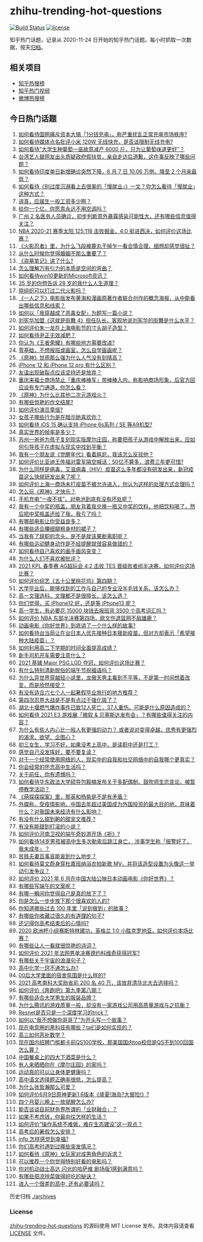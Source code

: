 # zhihu-trending-hot-questions

[![Build Status](https://github.com/justjavac/zhihu-trending-hot-questions/workflows/ci/badge.svg?branch=master)](https://github.com/justjavac/zhihu-trending-hot-questions/actions)
[![license](https://img.shields.io/github/license/justjavac/zhihu-trending-hot-questions)](https://github.com/justjavac/zhihu-trending-hot-questions/blob/master/LICENSE)

知乎热门话题，记录从 2020-11-24 日开始的知乎热门话题。每小时抓取一次数据，按天[归档](./archives)。

## 相关项目

- [知乎热搜榜](https://github.com/justjavac/zhihu-trending-top-search)
- [知乎热门视频](https://github.com/justjavac/zhihu-trending-hot-video)
- [微博热搜榜](https://github.com/justjavac/weibo-trending-hot-search)

## 今日热门话题

<!-- BEGIN -->
<!-- 最后更新时间 Mon Jun 14 2021 17:01:41 GMT+0800 (China Standard Time) -->

1. [如何看待国网痛斥资本大搞「1分钱充电」，称严重扰乱正常充电市场秩序?](https://www.zhihu.com/question/464766118)
2. [如何看待媒体点名批评小米 120W 无线快充，是否该限制无线充电?](https://www.zhihu.com/question/464750035)
3. [如何看待“大学生种葡萄一亩故意减产 6000
   斤，只为让葡萄味道更好”？](https://www.zhihu.com/question/464455061)
4. [台湾艺人替网友出头质疑政府假扶贫，亲自走访后道歉，这件事反映了哪些问题？](https://www.zhihu.com/question/464604915)
5. [如何看待印度单日新增确诊突然下降，6 月 7 日 10.06 万例，降至 2
   个月来最低？](https://www.zhihu.com/question/464053148)
6. [如何看待《别过度沉溺看上去很美的「慢就业」》一文？你怎么看待「慢就业」这种方式？](https://www.zhihu.com/question/464448399)
7. [讲真，应届生一般工资多少啊？](https://www.zhihu.com/question/58570383)
8. [给你一个亿，你愿意永远不用空调吗？](https://www.zhihu.com/question/461752259)
9. [广州 2
   名医务人员确诊，初步判断意外暴露感染可能性大，还有哪些信息值得关注？](https://www.zhihu.com/question/464902327)
10. [NBA 2020-21 赛季太阳 125:118 击败掘金，4:0
    挺进西决，如何评价这场比赛？](https://www.zhihu.com/question/464894466)
11. [《火影忍者》里，为什么飞段被鹿丸干掉乍一看合情合理，细想却感觉很扯？](https://www.zhihu.com/question/459621987)
12. [从什么时候你觉得婚姻不那么重要了？](https://www.zhihu.com/question/454383382)
13. [《盗墓笔记》讲了什么?](https://www.zhihu.com/question/32090742)
14. [怎么理解万有引力的本质是空间的弯曲？](https://www.zhihu.com/question/330796123)
15. [如何看待win10更新的Microsoft资讯？](https://www.zhihu.com/question/464120290)
16. [35 岁的你想告诉 28 岁的我什么人生道理？](https://www.zhihu.com/question/345832687)
17. [晓组织可以打过二代火影吗？](https://www.zhihu.com/question/462986796)
18. [《一人之下》电影版发布黄海和漫画原著作者联合创作的概念海报，从中能看出哪些信息和线索？](https://www.zhihu.com/question/464799145)
19. [如何以「我穿越成了恶毒女配」为题写一篇小说？](https://www.zhihu.com/question/434090318)
20. [刘宪华加盟《这就是街舞
    4》担任队长，客观地说刘宪华的街舞是什么水平？](https://www.zhihu.com/question/464486529)
21. [如何评价朱一龙在上海电影节的寸头胡子造型？](https://www.zhihu.com/question/464613394)
22. [如何看待尹正无效减肥？](https://www.zhihu.com/question/464743137)
23. [你认为《王者荣耀》有哪些地方需要改进?](https://www.zhihu.com/question/458625117)
24. [零基础，不想报班或画室，怎么自学画画呢？](https://www.zhihu.com/question/22053236)
25. [《原神》甘雨那么强为什么人气没有刻晴高？](https://www.zhihu.com/question/464391717)
26. [iPhone 12 和 iPhone 12 pro 有什么区别？](https://www.zhihu.com/question/425539076)
27. [友谊出现破裂点应该坚持还是放弃？](https://www.zhihu.com/question/462488888)
28. [重庆来福士商场禁止「重庆棒棒军」带棒棒入内，称影响商场形象，后官方回应设有专门通道，你怎么看？](https://www.zhihu.com/question/464277644)
29. [《原神》为什么比其他二次元游戏火？](https://www.zhihu.com/question/463779591)
30. [有哪些惊艳的作文结尾?](https://www.zhihu.com/question/369181074)
31. [如何评价演员童瑶?](https://www.zhihu.com/question/374564039)
32. [女孩子哪些行为是在暗示她喜欢你？](https://www.zhihu.com/question/457449556)
33. [如何看待 iOS 15 确认支持 iPhone 6s系列 / SE
    等A9机型?](https://www.zhihu.com/question/463795738)
34. [真实世界的帧率是多少？](https://www.zhihu.com/question/463432278)
35. [苏州一爸爸为孩子复刻现实版摩尔庄园，称要把孩子从游戏中解放出来，应如何引导孩子在虚拟与现实中找到平衡？](https://www.zhihu.com/question/464491170)
36. [我有一个朋友说《觉醒年代》看着尴尬，我该怎么反驳他？](https://www.zhihu.com/question/451585351)
37. [如何评价比亚迪王传福对雷军隔空喊话：50亿不算多，浪费三年更可惜?](https://www.zhihu.com/question/464298292)
38. [为什么同样是病毒，艾滋病毒（HIV）疫苗这么多年都没有研发出来，新冠疫苗这么快就研发出来了呢？](https://www.zhihu.com/question/464293186)
39. [如何评价上海一商场未打疫苗不被允许进入，你认为这样的处理方式合理吗？](https://www.zhihu.com/question/463818396)
40. [怎么玩《原神》才快乐？](https://www.zhihu.com/question/458800508)
41. [手机充电“一夜不拔”，对电池到底有没有坏处呢？](https://www.zhihu.com/question/351666337)
42. [我有一个中奖的瓶盖，朋友背着我兑换一瓶又中奖的饮料，他把饮料喝了，然后把中奖瓶盖还给了我，我亏了吗？](https://www.zhihu.com/question/459981000)
43. [有哪部电影让你受益良多？](https://www.zhihu.com/question/303835412)
44. [有哪些适合腰细腿粗身材的裙子？](https://www.zhihu.com/question/451854465)
45. [当我有了辞职的念头，是不是就该果断离职呢？](https://www.zhihu.com/question/399873490)
46. [有哪些运动健身动作是不经提醒就很容易做错的？](https://www.zhihu.com/question/270921440)
47. [如何看待自己喜欢的画手画风突变？](https://www.zhihu.com/question/307511431)
48. [为什么人们不喜欢被批评？](https://www.zhihu.com/question/22987136)
49. [2021 KPL 春季赛 AG超玩会 4:2 击败 TES
    晋级败者组半决赛，如何评价这场比赛？](https://www.zhihu.com/question/464861706)
50. [如何评价综艺《五十公里桃花坞》第四期？](https://www.zhihu.com/question/464676192)
51. [大学毕业后，能够找到的工作与自己的专业没半毛钱关系，该怎么办？](https://www.zhihu.com/question/453483009)
52. [高一文理选科，文理都不是很擅长，该怎么选？](https://www.zhihu.com/question/463506260)
53. [你们觉得，买 iPhone12 好，还是等 iPhone13
    呢？](https://www.zhihu.com/question/426253380)
54. [高一学生，有必要花 15000 块钱去报班背 3500
    个高考词汇吗？](https://www.zhihu.com/question/460422473)
55. [如何评价 NBA 东部半决赛第四场，欧文伤退篮网不敌雄鹿？](https://www.zhihu.com/question/464891369)
56. [动画电影《你好世界》到底讲了一个什么样的故事?](https://www.zhihu.com/question/464262833)
57. [如何看待台当局让在台日本人优先接种日本援助疫苗，但对方却表示「希望接种大陆疫苗」？](https://www.zhihu.com/question/464492676)
58. [如何利用高二下学期的时间全面提高成绩？](https://www.zhihu.com/question/313416625)
59. [新手司机开车需要注意什么？](https://www.zhihu.com/question/418373990)
60. [2021 基辅 Major PSG.LGD
    夺冠，如何评价这场比赛？](https://www.zhihu.com/question/464892135)
61. [有什么特别清新脱俗的端午节祝福语吗？](https://www.zhihu.com/question/281359595)
62. [为什么异世界穿越轻小说里，龙傲天男主看到不平等，不是第一时间想着改变，而是欣然接受？](https://www.zhihu.com/question/464353705)
63. [有没有适合六七个人一起暑假毕业旅行的地方推荐？](https://www.zhihu.com/question/460217937)
64. [第四次忍界大战是不是有点过于强化斑了？](https://www.zhihu.com/question/463167494)
65. [湖北十堰燃气爆炸事件已致12人死亡，37人重伤。可能是什么原因造成的？](https://www.zhihu.com/question/464751425)
66. [如何看待 2021 E3 游戏展「微软 &
    贝塞斯达发布会」？有哪些值得关注的内容？](https://www.zhihu.com/question/464870968)
67. [为什么有些人内心比一般人有更强的动力？
    或者说对变得卓越，优秀有更强烈的渴求、欲望、企图心？](https://www.zhihu.com/question/19670723)
68. [初三女生，学习不好，如果没考上高中，是读职中还是打工？](https://www.zhihu.com/question/458989163)
69. [感觉自己没发挥好，要不要复读？](https://www.zhihu.com/question/464121867)
70. [对于一个经常使用网络的人，现实中的自我和社交网络中的自我哪个更真实？](https://www.zhihu.com/question/22669483)
71. [你会经常的怀念高中生活吗？](https://www.zhihu.com/question/430748904)
72. [关于前任，你有遗憾吗？](https://www.zhihu.com/question/458229866)
73. [如何看待华东政法大学硕导包毅楠发布关于多配偶制、鼓吹师生恋言论，被暂停教学活动？](https://www.zhihu.com/question/463918672)
74. [《萌探探探案》里，那英和杨紫是不是有矛盾？](https://www.zhihu.com/question/464554526)
75. [外媒称，受疫情影响，中国去年超过美国成为外国投资的最大目的地，意味着什么？对我国未来经济有什么影响？](https://www.zhihu.com/question/457880259)
76. [有没有什么甜到齁的甜宠文推荐 ?](https://www.zhihu.com/question/362988648)
77. [有没有能甜到打滚的小说？](https://www.zhihu.com/question/440275476)
78. [如何评价河南卫视的端午奇妙游开场《祈》?](https://www.zhihu.com/question/464708590)
79. [如何看待14岁男孩被高中生多次勒索后跳江身亡，
    涉事学生称「报警好了，我未成年」？](https://www.zhihu.com/question/464277122)
80. [贫贱夫妻百事哀能哀到什么地步？](https://www.zhihu.com/question/363473759)
81. [如何看待莫文蔚身穿杜嘉班纳浴衣拍新歌
    MV，并将该造型设置为头像这一举动引发争议？](https://www.zhihu.com/question/464608586)
82. [如何评价 2021 年 6
    月在中国大陆公映日本动画电影《你好世界》？](https://www.zhihu.com/question/462217412)
83. [有哪些写端午的文案呢？](https://www.zhihu.com/question/464227774)
84. [有哪一瞬间你觉得自己是真的放下了？](https://www.zhihu.com/question/462689698)
85. [你是怎么一步步放下那个很喜欢的人的?](https://www.zhihu.com/question/462214825)
86. [你知道哪些过去 100 年里「说到做到」的故事？](https://www.zhihu.com/question/464242642)
87. [有哪些你收藏过很久的有道理的句子?](https://www.zhihu.com/question/458504321)
88. [还记得你高考结束后的心情吗?](https://www.zhihu.com/question/464556915)
89. [2020 欧洲杯小组赛斯特林建功，英格兰 1:0
    小胜克罗地亚，如何评价本场比赛？](https://www.zhihu.com/question/464785707)
90. [有哪些让人一看就很惊艳的诗词？](https://www.zhihu.com/question/458249179)
91. [如何评价 2021 年法网男单决赛德约科维奇获得冠军?](https://www.zhihu.com/question/464882084)
92. [有哪些关于宇宙的浪漫句子？](https://www.zhihu.com/question/441262929)
93. [高中化学一窍不通怎么办?](https://www.zhihu.com/question/352785195)
94. [00后大学里面的宿舍氛围是什么样的?](https://www.zhihu.com/question/464374285)
95. [2021 高考南科大奖励省前 200 名 40
    万，该放弃清华北大去选择吗？](https://www.zhihu.com/question/464200988)
96. [如何评价《奔跑吧》第九季第八期？](https://www.zhihu.com/question/464526784)
97. [有哪些适合大学男生的服装品牌？](https://www.zhihu.com/question/282681681)
98. [为什么腾讯的游戏质量一般，却没有一家游戏公司用高质量游戏与之抗衡？](https://www.zhihu.com/question/437231835)
99. [Resnet是否只是一个深度学习的trick？](https://www.zhihu.com/question/459892388)
100. [如何以“我不想做你哥哥了”为开头写一个故事？](https://www.zhihu.com/question/450075897)
101. [现在电竞圈的黑科技有哪些？ta们是如何实现的？](https://www.zhihu.com/question/464083941)
102. [高三如何恶补数学？](https://www.zhihu.com/question/27285776)
103. [现在国内招聘门槛都卡前QS100学校，那美国国内top校但是QS不到100回国怎么算？](https://www.zhihu.com/question/463057342)
104. [中国餐桌上的四大下酒菜是什么？](https://www.zhihu.com/question/462205949)
105. [有人来晒晒你在《摩尔庄园》的家吗？](https://www.zhihu.com/question/463512086)
106. [运动真的可以让身体更健康吗？](https://www.zhihu.com/question/453841541)
107. [高中语文选择题正确率很低，怎么提高？](https://www.zhihu.com/question/268757871)
108. [为什么张哲瀚那么可爱？](https://www.zhihu.com/question/457147181)
109. [如何评价6月9日原神更新1.6版本《盛夏!海岛?大冒险!》?](https://www.zhihu.com/question/464000878)
110. [四个月婴儿晚上一放就醒怎么办?](https://www.zhihu.com/question/434473712)
111. [能否谈谈目前财务界所谓的「业财融合」？](https://www.zhihu.com/question/276174221)
112. [如果不考虑钱，你最向往怎样的生活？](https://www.zhihu.com/question/463878603)
113. [如何评价“操作系统不难做，难在生态建设”这一观点？](https://www.zhihu.com/question/464418369)
114. [高考后的暑假怎么安排？](https://www.zhihu.com/question/398637488)
115. [infp 怎样感觉到幸福?](https://www.zhihu.com/question/462853839)
116. [你们高考时遇到过哪些突发情况？](https://www.zhihu.com/question/284637836)
117. [如何看待《原神》女玩家对成男角色的诉求？](https://www.zhihu.com/question/464253913)
118. [可以推荐一个你觉得特别好看的电影吗？](https://www.zhihu.com/question/460500917)
119. [你对机动战士高达 闪光的哈萨维 剧场版1感到满意吗？](https://www.zhihu.com/question/464485964)
120. [有哪些把凉拌菜做得好吃的秘诀？](https://www.zhihu.com/question/327948969)
121. [进入一个很差的高中, 还有必要读吗？](https://www.zhihu.com/question/463427251)

<!-- END -->

历史归档 [./archives](./archives)

### License

[zhihu-trending-hot-questions](https://github.com/justjavac/zhihu-trending-hot-questions)
的源码使用 MIT License 发布。具体内容请查看 [LICENSE](./LICENSE) 文件。
